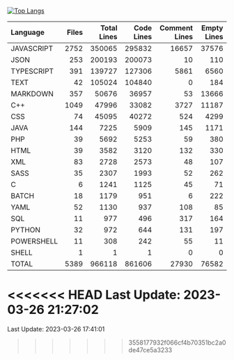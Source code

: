 [![Top Langs](https://github-readme-stats-nine-tawny.vercel.app/api/top-langs/?username=TAFFAHACHRAF&count_private=true&langs_count=9&layout=compact&theme=react&hide_border=true&hide=html,jupyter%20notebook&bg_color=0D1117)](https://github.com/TAFFAHACHRAF/github-readme-stats)

| Language   |   Files |   Total Lines |   Code Lines |   Comment Lines |   Empty Lines |
|:-----------|--------:|--------------:|-------------:|----------------:|--------------:|
| JAVASCRIPT |    2752 |        350065 |       295832 |           16657 |         37576 |
| JSON       |     253 |        200193 |       200073 |              10 |           110 |
| TYPESCRIPT |     391 |        139727 |       127306 |            5861 |          6560 |
| TEXT       |      42 |        105024 |       104840 |               0 |           184 |
| MARKDOWN   |     357 |         50676 |        36957 |              53 |         13666 |
| C++        |    1049 |         47996 |        33082 |            3727 |         11187 |
| CSS        |      74 |         45095 |        40272 |             524 |          4299 |
| JAVA       |     144 |          7225 |         5909 |             145 |          1171 |
| PHP        |      39 |          5692 |         5253 |              59 |           380 |
| HTML       |      39 |          3582 |         3120 |             132 |           330 |
| XML        |      83 |          2728 |         2573 |              48 |           107 |
| SASS       |      35 |          2307 |         1993 |              52 |           262 |
| C          |       6 |          1241 |         1125 |              45 |            71 |
| BATCH      |      18 |          1179 |          951 |               6 |           222 |
| YAML       |      52 |          1130 |          937 |             108 |            85 |
| SQL        |      11 |           977 |          496 |             317 |           164 |
| PYTHON     |      32 |           972 |          644 |             131 |           197 |
| POWERSHELL |      11 |           308 |          242 |              55 |            11 |
| SHELL      |       1 |             1 |            1 |               0 |             0 |
| TOTAL      |    5389 |        966118 |       861606 |           27930 |         76582 |

<<<<<<< HEAD
Last Update: 2023-03-26 21:27:02
=======
Last Update: 2023-03-26 17:41:01
>>>>>>> 3558177932f066cf4b70351bc2a0de47ce5a3233
